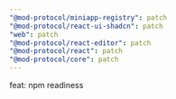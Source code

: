 ```yaml
---
"@mod-protocol/miniapp-registry": patch
"@mod-protocol/react-ui-shadcn": patch
"web": patch
"@mod-protocol/react-editor": patch
"@mod-protocol/react": patch
"@mod-protocol/core": patch
---
```


feat: npm readiness
